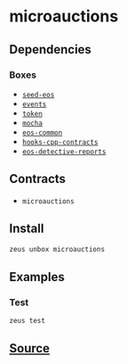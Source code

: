 
microauctions 
====================




## Dependencies
### Boxes
* [`seed-eos`](seed-eos.md)
* [`events`](events.md)
* [`token`](token.md)
* [`mocha`](mocha.md)
* [`eos-common`](eos-common.md)
* [`hooks-cpp-contracts`](hooks-cpp-contracts.md)
* [`eos-detective-reports`](eos-detective-reports.md)


## Contracts
* `microauctions`
## Install
```bash
zeus unbox microauctions
```
## Examples
### Test 
```bash
zeus test
```










## [Source](https://github.com/liquidapps-io/zeus-sdk/tree/master/boxes/groups/economics/microauctions)
